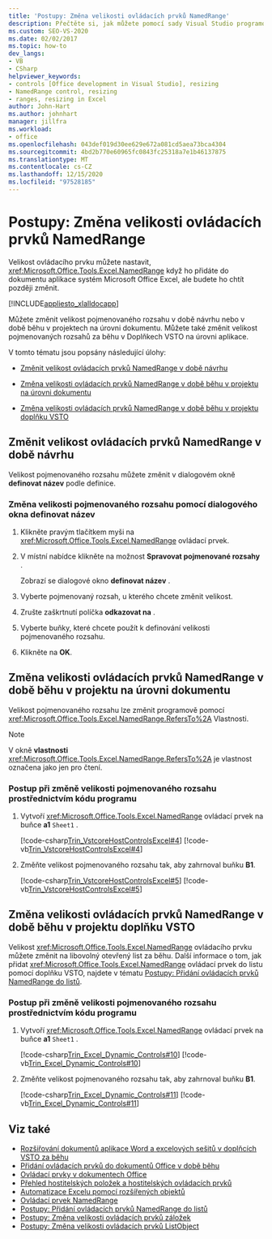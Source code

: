 ```yaml
---
title: 'Postupy: Změna velikosti ovládacích prvků NamedRange'
description: Přečtěte si, jak můžete pomocí sady Visual Studio programově měnit velikost ovládacích prvků NamedRange v sešitu Microsoft Excelu.
ms.custom: SEO-VS-2020
ms.date: 02/02/2017
ms.topic: how-to
dev_langs:
- VB
- CSharp
helpviewer_keywords:
- controls [Office development in Visual Studio], resizing
- NamedRange control, resizing
- ranges, resizing in Excel
author: John-Hart
ms.author: johnhart
manager: jillfra
ms.workload:
- office
ms.openlocfilehash: 043def019d30ee629e672a081cd5aea73bca4304
ms.sourcegitcommit: 4bd2b770e60965fc0843fc25318a7e1b46137875
ms.translationtype: MT
ms.contentlocale: cs-CZ
ms.lasthandoff: 12/15/2020
ms.locfileid: "97528185"
---
```

# <a name="how-to-resize-namedrange-controls"></a>Postupy: Změna velikosti ovládacích prvků NamedRange
  Velikost ovládacího prvku můžete nastavit, <xref:Microsoft.Office.Tools.Excel.NamedRange> když ho přidáte do dokumentu aplikace systém Microsoft Office Excel, ale budete ho chtít později změnit.

 [!INCLUDE[appliesto_xlalldocapp](../vsto/includes/appliesto-xlalldocapp-md.md)]

 Můžete změnit velikost pojmenovaného rozsahu v době návrhu nebo v době běhu v projektech na úrovni dokumentu. Můžete také změnit velikost pojmenovaných rozsahů za běhu v Doplňkech VSTO na úrovni aplikace.

 V tomto tématu jsou popsány následující úlohy:

- [Změnit velikost ovládacích prvků NamedRange v době návrhu](#designtime)

- [Změna velikosti ovládacích prvků NamedRange v době běhu v projektu na úrovni dokumentu](#runtimedoclevel)

- [Změna velikosti ovládacích prvků NamedRange v době běhu v projektu doplňku VSTO](#runtimeaddin)

## <a name="resize-namedrange-controls-at-design-time"></a><a name="designtime"></a> Změnit velikost ovládacích prvků NamedRange v době návrhu
 Velikost pojmenovaného rozsahu můžete změnit v dialogovém okně **definovat název** podle definice.

### <a name="to-resize-a-named-range-by-using-the-define-name-dialog-box"></a>Změna velikosti pojmenovaného rozsahu pomocí dialogového okna definovat název

1. Klikněte pravým tlačítkem myši na <xref:Microsoft.Office.Tools.Excel.NamedRange> ovládací prvek.

2. V místní nabídce klikněte na možnost **Spravovat pojmenované rozsahy** .

     Zobrazí se dialogové okno **definovat název** .

3. Vyberte pojmenovaný rozsah, u kterého chcete změnit velikost.

4. Zrušte zaškrtnutí políčka **odkazovat na** .

5. Vyberte buňky, které chcete použít k definování velikosti pojmenovaného rozsahu.

6. Klikněte na **OK**.

## <a name="resize-namedrange-controls-at-run-time-in-a-document-level-project"></a><a name="runtimedoclevel"></a> Změna velikosti ovládacích prvků NamedRange v době běhu v projektu na úrovni dokumentu
 Velikost pojmenovaného rozsahu lze změnit programově pomocí <xref:Microsoft.Office.Tools.Excel.NamedRange.RefersTo%2A> Vlastnosti.

> [!NOTE]
> V okně **vlastnosti** <xref:Microsoft.Office.Tools.Excel.NamedRange.RefersTo%2A> je vlastnost označena jako jen pro čtení.

### <a name="to-resize-a-named-range-programmatically"></a>Postup při změně velikosti pojmenovaného rozsahu prostřednictvím kódu programu

1. Vytvoří <xref:Microsoft.Office.Tools.Excel.NamedRange> ovládací prvek na buňce **a1** `Sheet1` .

     [!code-csharp[Trin_VstcoreHostControlsExcel#4](../vsto/codesnippet/CSharp/Trin_VstcoreHostControlsExcelCS/Sheet1.cs#4)]
     [!code-vb[Trin_VstcoreHostControlsExcel#4](../vsto/codesnippet/VisualBasic/Trin_VstcoreHostControlsExcelVB/Sheet1.vb#4)]

2. Změňte velikost pojmenovaného rozsahu tak, aby zahrnoval buňku **B1**.

     [!code-csharp[Trin_VstcoreHostControlsExcel#5](../vsto/codesnippet/CSharp/Trin_VstcoreHostControlsExcelCS/Sheet1.cs#5)]
     [!code-vb[Trin_VstcoreHostControlsExcel#5](../vsto/codesnippet/VisualBasic/Trin_VstcoreHostControlsExcelVB/Sheet1.vb#5)]

## <a name="resize-namedrange-controls-at-run-time-in-a-vsto-add-in-project"></a><a name="runtimeaddin"></a> Změna velikosti ovládacích prvků NamedRange v době běhu v projektu doplňku VSTO
 Velikost <xref:Microsoft.Office.Tools.Excel.NamedRange> ovládacího prvku můžete změnit na libovolný otevřený list za běhu. Další informace o tom, jak přidat <xref:Microsoft.Office.Tools.Excel.NamedRange> ovládací prvek do listu pomocí doplňku VSTO, najdete v tématu [Postupy: Přidání ovládacích prvků NamedRange do listů](../vsto/how-to-add-namedrange-controls-to-worksheets.md).

### <a name="to-resize-a-named-range-programmatically"></a>Postup při změně velikosti pojmenovaného rozsahu prostřednictvím kódu programu

1. Vytvoří <xref:Microsoft.Office.Tools.Excel.NamedRange> ovládací prvek na buňce **a1** `Sheet1` .

     [!code-csharp[Trin_Excel_Dynamic_Controls#10](../vsto/codesnippet/CSharp/Trin_Excel_Dynamic_Controls/ThisAddIn.cs#10)]
     [!code-vb[Trin_Excel_Dynamic_Controls#10](../vsto/codesnippet/VisualBasic/Trin_Excel_Dynamic_Controls/ThisAddIn.vb#10)]

2. Změňte velikost pojmenovaného rozsahu tak, aby zahrnoval buňku **B1**.

     [!code-csharp[Trin_Excel_Dynamic_Controls#11](../vsto/codesnippet/CSharp/Trin_Excel_Dynamic_Controls/ThisAddIn.cs#11)]
     [!code-vb[Trin_Excel_Dynamic_Controls#11](../vsto/codesnippet/VisualBasic/Trin_Excel_Dynamic_Controls/ThisAddIn.vb#11)]

## <a name="see-also"></a>Viz také
- [Rozšiřování dokumentů aplikace Word a excelových sešitů v doplňcích VSTO za běhu](../vsto/extending-word-documents-and-excel-workbooks-in-vsto-add-ins-at-run-time.md)
- [Přidání ovládacích prvků do dokumentů Office v době běhu](../vsto/adding-controls-to-office-documents-at-run-time.md)
- [Ovládací prvky v dokumentech Office](../vsto/controls-on-office-documents.md)
- [Přehled hostitelských položek a hostitelských ovládacích prvků](../vsto/host-items-and-host-controls-overview.md)
- [Automatizace Excelu pomocí rozšířených objektů](../vsto/automating-excel-by-using-extended-objects.md)
- [Ovládací prvek NamedRange](../vsto/namedrange-control.md)
- [Postupy: Přidání ovládacích prvků NamedRange do listů](../vsto/how-to-add-namedrange-controls-to-worksheets.md)
- [Postupy: Změna velikosti ovládacích prvků záložek](../vsto/how-to-resize-bookmark-controls.md)
- [Postupy: Změna velikosti ovládacích prvků ListObject](../vsto/how-to-resize-listobject-controls.md)
